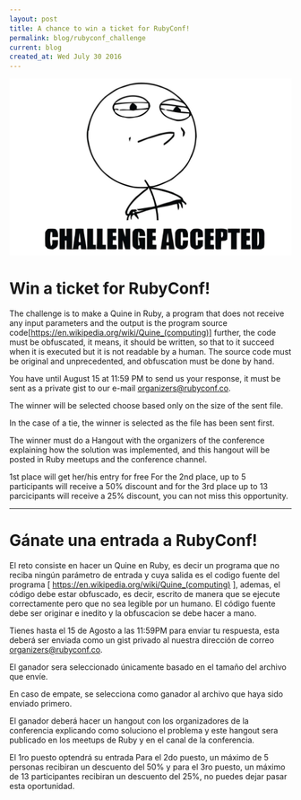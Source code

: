 ```yaml
---
layout: post
title: A chance to win a ticket for RubyConf!
permalink: blog/rubyconf_challenge
current: blog
created_at: Wed July 30 2016
---
```


![Challenge Accepted](/img/blog/challenge-accepted.jpg)

# Win a ticket for RubyConf!

The challenge is to make a Quine in Ruby, a program that does not receive any input parameters and the output is the program source code[https://en.wikipedia.org/wiki/Quine_(computing)] further, the code must be obfuscated, it means, it should be written, so that to it succeed when it is executed but it is not readable by a human. The source code must be original and unprecedented, and obfuscation must be done by hand.

You have until August 15 at 11:59 PM to send us your response, it must be sent as a private gist to our e-mail organizers@rubyconf.co.

The winner will be selected choose based only on the size of the sent file.

In the case of a tie, the winner is selected as the file has been sent first.

The winner must do a Hangout with the organizers of the conference explaining how the solution was implemented, and this hangout will be posted in Ruby meetups and the conference channel.

1st place will get her/his entry for free
For the 2nd place, up to 5 participants will receive a 50% discount
and for the 3rd place up to 13 parcicipants will receive a 25% discount, you can not miss this opportunity.


* * *

# Gánate una entrada a RubyConf!

El reto consiste en hacer un Quine en Ruby, es decir un programa que no reciba ningún parámetro de entrada y cuya salida es el codigo fuente del programa [ https://en.wikipedia.org/wiki/Quine_(computing) ], ademas, el código debe estar obfuscado, es decir, escrito de manera que se ejecute correctamente pero que no sea legible por un humano. El código fuente debe ser originar e inedito y la obfuscacion se debe hacer a mano.

Tienes hasta el 15 de Agosto a las 11:59PM para enviar tu respuesta, esta deberá ser enviada como un gist privado al nuestra dirección de correo organizers@rubyconf.co.

El ganador sera seleccionado únicamente basado en el tamaño del archivo que envíe.

En caso de empate, se selecciona como ganador al archivo que haya sido enviado primero.

El ganador deberá hacer un hangout con los organizadores de la conferencia explicando como soluciono el problema y este hangout sera publicado en los meetups de Ruby y en el canal de la conferencia.

El 1ro puesto optendrá su entrada
Para el 2do puesto, un máximo de 5 personas recibiran un descuento del 50%
y para el 3ro puesto, un máximo de 13 participantes recibiran un descuento del 25%, no puedes dejar pasar esta oportunidad.
